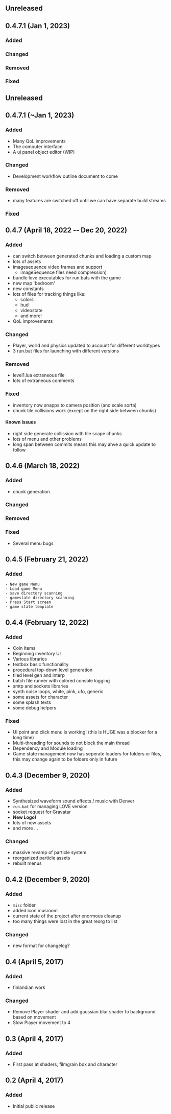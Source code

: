 ## Unreleased
## 0.4.7.1 (Jan 1, 2023)
### Added
### Changed
### Removed
### Fixed

## Unreleased
## 0.4.7.1 (~Jan 1, 2023)

### Added

- Many QoL improvements
- The computer interface
- A ui panel object editor (WIP)

### Changed

- Development workflow outline document to come

### Removed

- many features are switched off until we can have separate build streams

### Fixed

## 0.4.7 (April 18, 2022 --  Dec 20, 2022)

### Added

- can switch between generated chunks and loading a custom map
- lots of assets
- imagesequence video frames and support
  - imageSequence files need compression)
- bundle love executables for run.bats with the game
- new map 'bedroom'
- new constants
- lots of files for tracking things like:
  - colors
  - hud
  - videostate
  - and more!
- QoL improvements

### Changed

- Player, world and physics updated to account for different worldtypes
- 3 run.bat files for launching with different versions

### Removed

- level1.lua extraneous file
- lots of extraneous comments

### Fixed

- inventory now snapps to camera position (and scale sorta)
- chunk tile collisions work (except on the right side between chunks)

#### Known Issues
- right side generate collission with tile scape chunks
- lots of menu and other problems
- long span between commits means this may ahve a quick update to follow

## 0.4.6 (March 18, 2022)

### Added

- chunk generation

### Changed
### Removed
### Fixed

- Several menu bugs


## 0.4.5 (February 21, 2022)

### Added
	- New game Menu
	- Load game Menu
	- save directory scanning
	- gamestate directory scanning
	- Press Start screen
	- game state template

## 0.4.4 (February 12, 2022)

### Added

- Coin Items
- Beginning inventory UI
- Various libraries
- textbox basic functionality
- procedural top-down level generation
- tiled level gen and interp
- batch file runner with colored console logging
- smtp and sockets libraries
- synth noise loops, white, pink, ufo, generic
- some assets for character
- some splash texts
- some debug helpers

### Fixed

- UI point and click menu is working! (this is HUGE was a blocker for a long time)
- Multi-threading for sounds to not block the main thread
- Dependency and Module loading
- Game state management now has seperate loaders for folders or files, this may change again to be folders only in future

## 0.4.3 (December 9, 2020)

### Added

- Synthesized waveform sound effects / music with Denver
- `run.bat` for managing LOVE version
- socket request for Gravatar
- **New Logo!**
- lots of new assets
- and more ...

### Changed

- massive revamp of particle system
- reorganized particle assets
- rebuilt menus

## 0.4.2 (December 9, 2020)

### Added
- `misc` folder
- added icon musroom
- current state of the project after enormous cleanup
- too many things were lost in the great reorg to list

### Changed
- new format for changelog?

## 0.4 (April 5, 2017)

### Added
- finlandian work

### Changed

* Remove Player shader and add gaussian blur shader to background based on movement
* Slow Player movement to 4

## 0.3 (April 4, 2017)

### Added

* First pass at shaders, filmgrain box and character

## 0.2 (April 4, 2017)

### Added

* Initial public release

